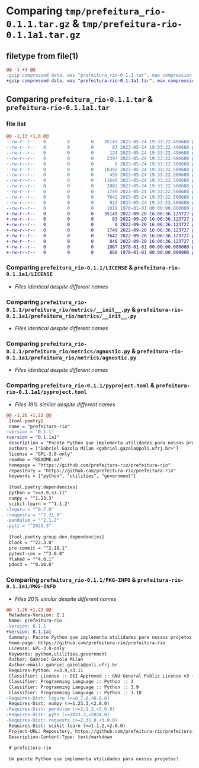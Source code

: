 # Comparing `tmp/prefeitura_rio-0.1.1.tar.gz` & `tmp/prefeitura-rio-0.1.1a1.tar.gz`

## filetype from file(1)

```diff
@@ -1 +1 @@
-gzip compressed data, was "prefeitura_rio-0.1.1.tar", max compression
+gzip compressed data, was "prefeitura-rio-0.1.1a1.tar", max compression
```

## Comparing `prefeitura_rio-0.1.1.tar` & `prefeitura-rio-0.1.1a1.tar`

### file list

```diff
@@ -1,13 +1,8 @@
--rw-r--r--   0        0        0    35149 2023-05-24 19:33:22.496688 prefeitura_rio-0.1.1/LICENSE
--rw-r--r--   0        0        0       83 2023-05-24 19:33:22.496688 prefeitura_rio-0.1.1/README.md
--rw-r--r--   0        0        0      124 2023-05-24 19:33:22.496688 prefeitura_rio-0.1.1/prefeitura_rio/__init__.py
--rw-r--r--   0        0        0     2397 2023-05-24 19:33:22.496688 prefeitura_rio-0.1.1/prefeitura_rio/core.py
--rw-r--r--   0        0        0        0 2023-05-24 19:33:22.500688 prefeitura_rio-0.1.1/prefeitura_rio/integrations/__init__.py
--rw-r--r--   0        0        0    18392 2023-05-24 19:33:22.500688 prefeitura_rio-0.1.1/prefeitura_rio/integrations/sgrc/__init__.py
--rw-r--r--   0        0        0      455 2023-05-24 19:33:22.500688 prefeitura_rio-0.1.1/prefeitura_rio/integrations/sgrc/exceptions.py
--rw-r--r--   0        0        0    11646 2023-05-24 19:33:22.500688 prefeitura_rio-0.1.1/prefeitura_rio/integrations/sgrc/models.py
--rw-r--r--   0        0        0     2082 2023-05-24 19:33:22.500688 prefeitura_rio-0.1.1/prefeitura_rio/integrations/sgrc/utils.py
--rw-r--r--   0        0        0     1749 2023-05-24 19:33:22.500688 prefeitura_rio-0.1.1/prefeitura_rio/metrics/__init__.py
--rw-r--r--   0        0        0     7642 2023-05-24 19:33:22.500688 prefeitura_rio-0.1.1/prefeitura_rio/metrics/agnostic.py
--rw-r--r--   0        0        0      922 2023-05-24 19:33:22.500688 prefeitura_rio-0.1.1/pyproject.toml
--rw-r--r--   0        0        0     1019 1970-01-01 00:00:00.000000 prefeitura_rio-0.1.1/PKG-INFO
+-rw-r--r--   0        0        0    35149 2022-09-20 16:06:36.123727 prefeitura-rio-0.1.1a1/LICENSE
+-rw-r--r--   0        0        0       83 2022-09-20 16:06:36.123727 prefeitura-rio-0.1.1a1/README.md
+-rw-r--r--   0        0        0        0 2022-09-20 16:06:36.123727 prefeitura-rio-0.1.1a1/prefeitura_rio/__init__.py
+-rw-r--r--   0        0        0     1749 2022-09-20 16:06:36.123727 prefeitura-rio-0.1.1a1/prefeitura_rio/metrics/__init__.py
+-rw-r--r--   0        0        0     7642 2022-09-20 16:06:36.123727 prefeitura-rio-0.1.1a1/prefeitura_rio/metrics/agnostic.py
+-rw-r--r--   0        0        0      848 2022-09-20 16:06:36.123727 prefeitura-rio-0.1.1a1/pyproject.toml
+-rw-r--r--   0        0        0     1067 1970-01-01 00:00:00.000000 prefeitura-rio-0.1.1a1/setup.py
+-rw-r--r--   0        0        0      860 1970-01-01 00:00:00.000000 prefeitura-rio-0.1.1a1/PKG-INFO
```

### Comparing `prefeitura_rio-0.1.1/LICENSE` & `prefeitura-rio-0.1.1a1/LICENSE`

 * *Files identical despite different names*

### Comparing `prefeitura_rio-0.1.1/prefeitura_rio/metrics/__init__.py` & `prefeitura-rio-0.1.1a1/prefeitura_rio/metrics/__init__.py`

 * *Files identical despite different names*

### Comparing `prefeitura_rio-0.1.1/prefeitura_rio/metrics/agnostic.py` & `prefeitura-rio-0.1.1a1/prefeitura_rio/metrics/agnostic.py`

 * *Files identical despite different names*

### Comparing `prefeitura_rio-0.1.1/pyproject.toml` & `prefeitura-rio-0.1.1a1/pyproject.toml`

 * *Files 19% similar despite different names*

```diff
@@ -1,26 +1,22 @@
 [tool.poetry]
 name = "prefeitura-rio"
-version = "0.1.1"
+version = "0.1.1a1"
 description = "Pacote Python que implementa utilidades para nossos projetos!"
 authors = ["Gabriel Gazola Milan <gabriel.gazola@poli.ufrj.br>"]
 license = "GPL-3.0-only"
 readme = "README.md"
 homepage = "https://github.com/prefeitura-rio/prefeitura-rio"
 repository = "https://github.com/prefeitura-rio/prefeitura-rio"
 keywords = ["python", "utilities", "government"]
 
 [tool.poetry.dependencies]
 python = ">=3.9,<3.11"
 numpy = "^1.23.3"
 scikit-learn = "^1.1.2"
-loguru = "^0.7.0"
-requests = "^2.31.0"
-pendulum = "^2.1.2"
-pytz = "^2023.3"
 
 [tool.poetry.group.dev.dependencies]
 black = "^22.3.0"
 pre-commit = "^2.18.1"
 pytest-cov = "^3.0.0"
 flake8 = "^4.0.1"
 pdoc3 = "^0.10.0"
```

### Comparing `prefeitura_rio-0.1.1/PKG-INFO` & `prefeitura-rio-0.1.1a1/PKG-INFO`

 * *Files 20% similar despite different names*

```diff
@@ -1,26 +1,22 @@
 Metadata-Version: 2.1
 Name: prefeitura-rio
-Version: 0.1.1
+Version: 0.1.1a1
 Summary: Pacote Python que implementa utilidades para nossos projetos!
 Home-page: https://github.com/prefeitura-rio/prefeitura-rio
 License: GPL-3.0-only
 Keywords: python,utilities,government
 Author: Gabriel Gazola Milan
 Author-email: gabriel.gazola@poli.ufrj.br
 Requires-Python: >=3.9,<3.11
 Classifier: License :: OSI Approved :: GNU General Public License v3 (GPLv3)
 Classifier: Programming Language :: Python :: 3
 Classifier: Programming Language :: Python :: 3.9
 Classifier: Programming Language :: Python :: 3.10
-Requires-Dist: loguru (>=0.7.0,<0.8.0)
 Requires-Dist: numpy (>=1.23.3,<2.0.0)
-Requires-Dist: pendulum (>=2.1.2,<3.0.0)
-Requires-Dist: pytz (>=2023.3,<2024.0)
-Requires-Dist: requests (>=2.31.0,<3.0.0)
 Requires-Dist: scikit-learn (>=1.1.2,<2.0.0)
 Project-URL: Repository, https://github.com/prefeitura-rio/prefeitura-rio
 Description-Content-Type: text/markdown
 
 # prefeitura-rio
 
 Um pacote Python que implementa utilidades para nossos projetos!
```

